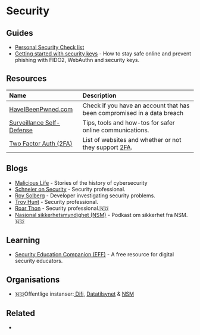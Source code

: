 # Security

## Guides

* [Personal Security Check list](https://github.com/Lissy93/personal-security-checklist#readme)
* [Getting started with security keys](https://paulstamatiou.com/getting-started-with-security-keys/) - How to stay safe online and prevent phishing with FIDO2, WebAuthn and security keys.

## Resources

| Name | Description |
| :--- | :--- |
| [HaveIBeenPwned.com](https://haveibeenpwned.com/Passwords) | Check if you have an account that has been compromised in a data breach |
| [Surveillance Self-Defense](https://ssd.eff.org/en) | Tips, tools and how-tos for safer online communications. |
| [Two Factor Auth \(2FA\)](https://twofactorauth.org/) | List of websites and whether or not they support [2FA](https://en.wikipedia.org/wiki/Two-factor_authentication). |

## Blogs

* [Malicious Life](https://malicious.life/) - Stories of the history of cybersecurity
* [Schneier on Security](https://www.schneier.com/) - Security professional.
* [Roy Solberg](https://blog.roysolberg.com/) - Developer investigating security problems.
* [Troy Hunt](https://www.troyhunt.com/) - Security professional.
* [Roar Thon](https://www.roarthon.no/) - Security professional.🇳🇴
* [Nasjonal sikkerhetsmyndighet \(NSM\)](https://soundcloud.com/nasjonal-sikkerhetsmyndighet) - Podkast om sikkerhet fra NSM. 🇳🇴

## Learning

* [Security Education Companion \(EFF\)](https://sec.eff.org/) - A free resource for digital security educators.

## Organisations

* 🇳🇴Offentlige instanser:[ Difi](https://www.difi.no/), [Datatilsynet](https://www.datatilsynet.no/) & [NSM](https://www.nsm.stat.no/)

## Related

* 
